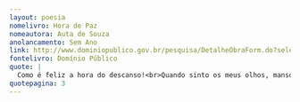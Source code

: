 ```yaml
---
layout: poesia
nomelivro: Hora de Paz
nomeautora: Auta de Souza
anolancamento: Sem Ano
link: http://www.dominiopublico.gov.br/pesquisa/DetalheObraForm.do?select_action=&co_obra=81776
fontelivro: Domínio Público
quote: |
  Como é feliz a hora do descanso!<br>Quando sinto os meus olhos, manso e manso,<br>Morrendo para a luz... (3 primeiros versos)
quotepagina: 3
---
```

